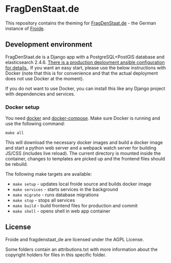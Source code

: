 # FragDenStaat.de

This repository contains the theming for
[FragDenStaat.de](https://fragdenstaat.de) - the German instance of [Froide](https://github.com/okfde/froide).


## Development environment

FragDenStaat.de is a Django app with a PostgreSQL+PostGIS database and elasticsearch 2.4.6.
[There is a production deployment ansible configuration for details.](https://github.com/okfde/fragdenstaat.de-ansible). If you want an easy  start, please use the below instructions with Docker (note that this is for convenience and that the actual deployment does not use Docker at the moment).

If you do not want to use Docker, you can install this like any Django project with dependencies and services.

### Docker setup

You need [docker](https://www.docker.com/community-edition) and [docker-compose](https://docs.docker.com/compose/). Make sure Docker is running and use the following command:

```
make all
```

This will download the necessary docker images and build a docker image and start a python web server and a webpack watch server for building JS/CSS (includes live reload). The current directory is mounted inside the container, changes to templates are picked up and the frontend files should be rebuild.

The following make targets are available:

- `make setup` - updates local froide source and builds docker image
- `make services` - starts services in the background
- `make migrate` - runs database migrations
- `make stop` - stops all services
- `make build` - build frontend files for production and commit
- `make shell` - opens shell in web app container


## License

Froide and fragdenstaat_de are licensed under the AGPL License.

Some folders contain an attributions.txt with more information about the copyright holders for files in this specific folder.

